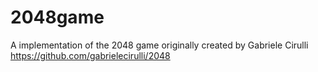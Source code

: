 # 2048game
A implementation of the 2048 game originally created by Gabriele Cirulli https://github.com/gabrielecirulli/2048
